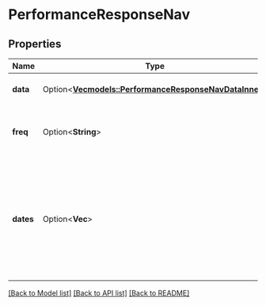 # PerformanceResponseNav

## Properties

Name | Type | Description | Notes
------------ | ------------- | ------------- | -------------
**data** | Option<[**Vec<models::PerformanceResponseNavDataInner>**](performanceResponse_nav_data_inner.md)> | Contains the affiliated ‘nav’ data. | [optional]
**freq** | Option<**String**> | Displays the values corresponding to a given frequency. | [optional]
**dates** | Option<**Vec<String>**> | Returns the array of dates formatted as strings corresponding to your frequency, the length should be same as the length of returns inside data. | [optional]

[[Back to Model list]](../README.md#documentation-for-models) [[Back to API list]](../README.md#documentation-for-api-endpoints) [[Back to README]](../README.md)
